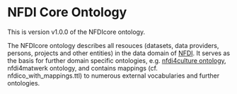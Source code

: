 # NFDI Core Ontology

This is version v1.0.0 of the NFDIcore ontology.


The NFDIcore ontology describes all resouces (datasets, data providers, persons, projects and other entities) in the data domain of [NFDI](https://www.nfdi.de/). It serves as the basis for further domain specific ontologies, e.g. [nfdi4culture ontology](https://github.com/ISE-FIZKarlsruhe/nfdi4culture-ontology), nfdi4matwerk ontology, and contains mappings (cf. nfdico_with_mappings.ttl) to numerous external vocabularies and further ontologies.

